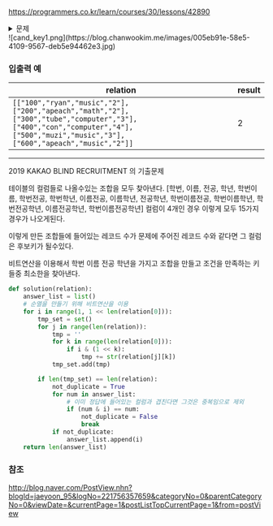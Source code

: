 https://programmers.co.kr/learn/courses/30/lessons/42890

<details>
<summary markdown='span'>문제</summary>
<pre>
프렌즈대학교 컴퓨터공학과 조교인 제이지는 네오 학과장님의 지시로, 학생들의 인적사항을 정리하는 업무를 담당하게 되었다.</br>
그의 학부 시절 프로그래밍 경험을 되살려, 모든 인적사항을 데이터베이스에 넣기로 하였고, 이를 위해 정리를 하던 중에 후보키(Candidate Key)에 대한 고민이 필요하게 되었다.</br>
후보키에 대한 내용이 잘 기억나지 않던 제이지는, 정확한 내용을 파악하기 위해 데이터베이스 관련 서적을 확인하여 아래와 같은 내용을 확인하였다.</br>
관계 데이터베이스에서 릴레이션(Relation)의 튜플(Tuple)을 유일하게 식별할 수 있는 속성(Attribute) 또는 속성의 집합 중, 다음 두 성질을 만족하는 것을 후보 키(Candidate Key)라고 한다.
유일성(uniqueness) : 릴레이션에 있는 모든 튜플에 대해 유일하게 식별되어야 한다.
최소성(minimality) : 유일성을 가진 키를 구성하는 속성(Attribute) 중 하나라도 제외하는 경우 유일성이 깨지는 것을 의미한다. 즉, 릴레이션의 모든 튜플을 유일하게 식별하는 데 꼭 필요한 속성들로만 구성되어야 한다.
제이지를 위해, 아래와 같은 학생들의 인적사항이 주어졌을 때, 후보 키의 최대 개수를 구하라.</br>
그림의 예를 설명하면, 학생의 인적사항 릴레이션에서 모든 학생은 각자 유일한 학번을 가지고 있다. 따라서 학번은 릴레이션의 후보 키가 될 수 있다.
그다음 이름에 대해서는 같은 이름(apeach)을 사용하는 학생이 있기 때문에, 이름은 후보 키가 될 수 없다. 그러나, 만약 [이름, 전공]을 함께 사용한다면 릴레이션의 모든 튜플을 유일하게 식별 가능하므로 후보 키가 될 수 있게 된다.
물론 [이름, 전공, 학년]을 함께 사용해도 릴레이션의 모든 튜플을 유일하게 식별할 수 있지만, 최소성을 만족하지 못하기 때문에 후보 키가 될 수 없다.
따라서, 위의 학생 인적사항의 후보키는 학번, [이름, 전공] 두 개가 된다.</br>
릴레이션을 나타내는 문자열 배열 relation이 매개변수로 주어질 때, 이 릴레이션에서 후보 키의 개수를 return 하도록 solution 함수를 완성하라.<br/>
제한사항
relation은 2차원 문자열 배열이다.
relation의 컬럼(column)의 길이는 1 이상 8 이하이며, 각각의 컬럼은 릴레이션의 속성을 나타낸다.
relation의 로우(row)의 길이는 1 이상 20 이하이며, 각각의 로우는 릴레이션의 튜플을 나타낸다.
relation의 모든 문자열의 길이는 1 이상 8 이하이며, 알파벳 소문자와 숫자로만 이루어져 있다.
relation의 모든 튜플은 유일하게 식별 가능하다.(즉, 중복되는 튜플은 없다.)
</pre>
</details>
![cand_key1.png](https://blog.chanwookim.me/images/005eb91e-58e5-4109-9567-deb5e94462e3.jpg)





### 입출력 예

| relation                                                     | result |
| ------------------------------------------------------------ | ------ |
| `[["100","ryan","music","2"],["200","apeach","math","2"],["300","tube","computer","3"],["400","con","computer","4"],["500","muzi","music","3"],["600","apeach","music","2"]]` | 2      |





-----

2019 KAKAO BLIND RECRUITMENT 의 기출문제

테이블의  컬럼들로 나올수있는 조합을 모두 찾아낸다.
[학번, 이름, 전공, 학년, 학번이름, 학번전공, 학번학년, 이름전공, 이름학년, 전공학년, 학번이름전공, 학번이름학년, 학번전공학년, 이름전공학년, 학번이름전공학년]  컬럼이 4개인 경우 이렇게 모두 15가지 경우가 나오게된다.

이렇게 만든 조합들에 들어있는 레코드 수가 문제에 주어진 레코드 수와 같다면 그 컬럼은 후보키가 될수있다.

비트연산을 이용해서 학번 이름 전공 학년을 가지고 조합을 만들고 
조건을 만족하는 키들중 최소한을 찾아낸다.



```python
def solution(relation):
    answer_list = list()
    # 순열을 만들기 위해 비트연산을 이용
    for i in range(1, 1 << len(relation[0])):
        tmp_set = set()
        for j in range(len(relation)):
            tmp = ''
            for k in range(len(relation[0])):
                if i & (1 << k):
                    tmp += str(relation[j][k])
            tmp_set.add(tmp)

        if len(tmp_set) == len(relation):
            not_duplicate = True
            for num in answer_list:
                # 이미 정답에 들어있는 컬럼과 겹친다면 그것은 중복임으로 제외
                if (num & i) == num:
                    not_duplicate = False
                    break
            if not_duplicate:
                answer_list.append(i)
    return len(answer_list)

```



### 참조

http://blog.naver.com/PostView.nhn?blogId=jaeyoon_95&logNo=221756357659&categoryNo=0&parentCategoryNo=0&viewDate=&currentPage=1&postListTopCurrentPage=1&from=postView